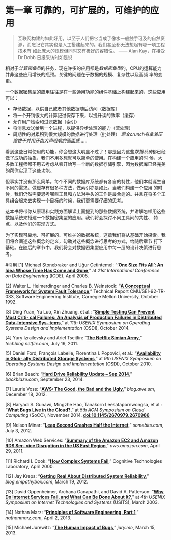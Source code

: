 第一章 可靠的，可扩展的，可维护的应用
=================================

> 互联网构建的如此好用，以至于人们把它当成了像水一般触手可及的自然资源，而忘记它其实也是人工搭建起来的。我们甚至都无法想起有哪一项工程技术有
> 如此庞大的规模但同时又有极好的容错性。
>     —— Alan Kay，在接受 Dr Dobb 日报采访时如是说

相对于*计算密集型*的任务，现在许多的应用都是*数据密集型*的，CPU的运算能力并非这些应用增长的瓶颈。关键的问题在于数据的规模、复杂性以及高频
率的变更。

一个数据密集型的应用往往是在一些通用功能的组件基础上构建起来的，这些应用可以：

- 存储数据，以供自己或者其他数据随后访问（数据库）
- 将一个开销很大的计算记过保存下来，以提升读的效率（缓存）
- 允许用户检索和过滤数据（索引）
- 将消息发送给另一个进程，以提供异步处理的能力（流处理）
- 周期性的对累积到很大规模的数据进行处理（批处理）
*原文crunch有拿着压缩饼干并用牙齿大声咀嚼的画面感……*

看到这些日常使用的功能，你会想这太明显不过了！那是因为这些*数据系统*都已经做了成功的抽象，我们不用多想就可以简单的使用。在构建一个应用的时
候，大多数工程师都不用去考虑从零开始写一个新的数据存储引擎，因为数据库已经完美的帮你实现了这些功能。

但事实并没有那么简单。每个不同的数据库系统都有各自的特性，他们本就诞生自不同的需求。做缓存有很多种方法，做索引亦是如此。当我们构建一个应用
的时候，我们仍然需要思考哪些工具和方法对手头的工作是最合适的。并且在将多个工具组合起来去实现一个目标的时候，我们更需要仔细的思考。

这本书将带你从原理和实践方面解读上面提到的那些数据系统，并讲解怎样用这些数据系统来搭建一个数据密集型的应用。我们将会探讨不同工具间的共性、
特点、以及他们的实现方式。

为了实现可靠地、可扩展的、可维护的数据系统，这章我们将从基础开始探索。我们将会阐述这些概念的定义，勾勒对这些概念进行思考的方式，给随后章节
打下基础。在随后的章节中，我们将会对数据密集型应用中每一层的设计决策进行思考。


#引用
<a id="b1_c1_1"></a>
[1] Michael Stonebraker and Uğur Çetintemel: 
“[**‘One Size Fits All’: An Idea Whose Time Has Come and Gone**](http://citeseerx.ist.psu.edu/viewdoc/download?doi=10.1.1.68.9136&rep=rep1&type=pdf),” 
at *21st International Conference on Data Engineering* (ICDE), April 2005.

<a id="b1_c1_2"></a>
[2] Walter L. Heimerdinger and Charles B. Weinstock: 
“[**A Conceptual Framework for System Fault Tolerance**](https://www.sei.cmu.edu/reports/92tr033.pdf),” 
Technical Report CMU/SEI-92-TR-033, Software Engineering Institute, Carnegie Mellon University, October 1992.

<a id="b1_c1_3"></a>
[3] Ding Yuan, Yu Luo, Xin Zhuang, et al.: 
“[**Simple Testing Can Prevent Most Criti‐ cal Failures: An Analysis of Production Failures in Distributed Data-Intensive Sys‐ tems**](https://www.usenix.org/system/files/conference/osdi14/osdi14-paper-yuan.pdf),” 
at *11th USENIX Symposium on Operating Systems Design and Implementation* (OSDI), October 2014.

<a id="b1_c1_4"></a>
[4] Yury Izrailevsky and Ariel Tseitlin: 
“[**The Netflix Simian Army**](http://techblog.netflix.com/2011/07/netflix-simian-army.html),” 
*techblog.netflix.com*, July 19, 2011.

<a id="b1_c1_5"></a>
[5] Daniel Ford, François Labelle, Florentina I. Popovici, et al.: 
“[**Availability in Glob‐ ally Distributed Storage Systems**](https://static.googleusercontent.com/media/research.google.com/zh-CN//pubs/archive/36737.pdf),” 
at *9th USENIX Symposium on Operating Systems Design and Implementation* (OSDI), October 2010.

<a id="b1_c1_6"></a>
[6] Brian Beach: 
“[**Hard Drive Reliability Update – Sep 2014**](https://www.backblaze.com/blog/hard-drive-reliability-update-september-2014/),” 
*backblaze.com*, September 23, 2014.

<a id="b1_c1_7"></a>
[7] Laurie Voss: 
“[**AWS: The Good, the Bad and the Ugly**](https://web.archive.org/web/20160429075023/http://blog.awe.sm/2012/12/18/aws-the-good-the-bad-and-the-ugly/),” 
*blog.awe.sm*, December 18, 2012.

<a id="b1_c1_8"></a>
[8] Haryadi S. Gunawi, Mingzhe Hao, Tanakorn Leesatapornwongsa, et al.: 
“[**What Bugs Live in the Cloud?**](http://ucare.cs.uchicago.edu/pdf/socc14-cbs.pdf),” 
at *5th ACM Symposium on Cloud Computing* (SoCC), November 2014. [**doi:10.1145/2670979.2670986**](http://dx.doi.org/10.1145/2670979.2670986)

<a id="b1_c1_9"></a>
[9] Nelson Minar: 
“[**Leap Second Crashes Half the Internet**](http://www.somebits.com/weblog/tech/bad/leap-second-2012.html),” 
*somebits.com*, July 3, 2012.

<a id="b1_c1_10"></a>
[10] Amazon Web Services: 
“[**Summary of the Amazon EC2 and Amazon RDS Ser‐ vice Disruption in the US East Region**](https://aws.amazon.com/cn/message/65648/),” 
*aws.amazon.com*, April 29, 2011.

<a id="b1_c1_11"></a>
[11] Richard I. Cook: 
“[**How Complex Systems Fail**](http://web.mit.edu/2.75/resources/random/How%20Complex%20Systems%20Fail.pdf),” 
Cognitive Technologies Laboratory, April 2000.

<a id="b1_c1_12"></a>
[12] Jay Kreps: 
“[**Getting Real About Distributed System Reliability**](http://blog.empathybox.com/post/19574936361/getting-real-about-distributed-system-reliability),” 
*blog.empathybox.com*, March 19, 2012.

<a id="b1_c1_13"></a>
[13] David Oppenheimer, Archana Ganapathi, and David A. Patterson: 
“[**Why Do Internet Services Fail, and What Can Be Done About It?**](http://static.usenix.org/legacy/events/usits03/tech/full_papers/oppenheimer/oppenheimer.pdf),” 
at *4th USENIX Symposium on Internet Technologies and Systems* (USITS), March 2003.

<a id="b1_c1_14"></a>
[14] Nathan Marz: 
“[**Principles of Software Engineering, Part 1**](http://nathanmarz.com/blog/principles-of-software-engineering-part-1.html),” 
*nathanmarz.com*, April 2, 2013.

<a id="b1_c1_15"></a>
[15] Michael Jurewitz: 
“[**The Human Impact of Bugs**](http://jury.me/blog/2013/3/14/the-human-impact-of-bugs),” 
*jury.me*, March 15, 2013.
